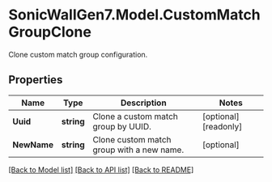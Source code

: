 # SonicWallGen7.Model.CustomMatchGroupClone
Clone custom match group configuration.

## Properties

Name | Type | Description | Notes
------------ | ------------- | ------------- | -------------
**Uuid** | **string** | Clone a custom match group by UUID. | [optional] [readonly] 
**NewName** | **string** | Clone custom match group with a new name. | [optional] 

[[Back to Model list]](../README.md#documentation-for-models) [[Back to API list]](../README.md#documentation-for-api-endpoints) [[Back to README]](../README.md)

